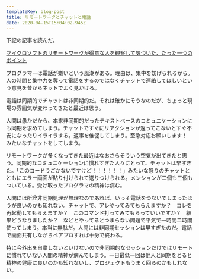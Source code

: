 ```yaml
---
templateKey: blog-post
title: リモートワークとチャットと電話
date: 2020-04-15T15:04:02.945Z
---
```

下記の記事を読んだ。

[マイクロソフトのリモートワークが得意な人を観察して気づいた、たった一つのポイント](http://simplearchitect.hatenablog.com/entry/2020/04/15/100449)

プログラマーは電話が嫌いという風潮がある。理由は、集中を妨げられるから。人の時間と集中力を奪って電話をするのではなくチャットで連絡してほしいという意見を昔からネットでよく見かける。

電話は同期的でチャットは非同期的だ。それは確かにそうなのだが、ちょっと現場の雰囲気が変わってきたと最近は思う。

人間は愚かだから、本来非同期的だったテキストベースのコミュニケーションにも同期を求めてしまう。チャットですぐにリアクションが返ってこないとすぐ不安になったりイライラする。返事を催促してしまう。至急対応お願いします！　みたいなチャットをしてしまう。

リモートワークが多くなってきた最近はなおさらそういう空気が出てきたと思う。同期的なコミュニケーションに慣れすぎた人々にとって、チャットは早すぎた。「このコードうごかないですけど！！！！！！」みたいな怒りのチャットとともにエラー画面が貼り付けられて送りつけられる。メンションが二個も三個もついている。受け取ったプログラマの精神は病む。

人間には所詮非同期処理が無理なのであれば、いっそ電話をつないでしまったほうが良いのかも知れない。チャットで、アレやってみてもらえますか？　コレを再起動してもらえますか？　このコマンド打ってみてもらっていいですか？　結果どうなりましたか？　などとやってるとつまらない問題で平気で一時間二時間使ってしまう。本当に無駄だ。人間には非同期セッションは早すぎたのだ。電話で画面共有しながらペアプロすれば十分で終わる。

特に今外出を自粛しないといけないので非同期的なセッションだけではリモートに慣れていない人間の精神が病んでしまう。一日最低一回は他人と同期をとると精神の健康に良いのかも知れないし、プロジェクトもうまく回るのかもしれない。